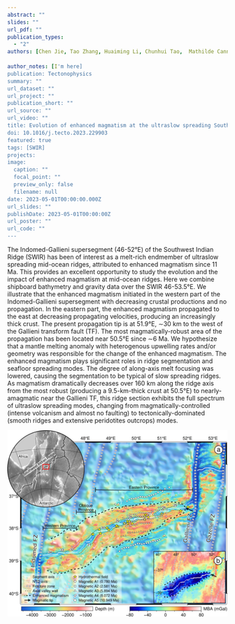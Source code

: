 ```yaml
---
abstract: ""
slides: ""
url_pdf: ""
publication_types:
  - "2"
authors: [Chen Jie, Tao Zhang, Huaiming Li, Chunhui Tao,  Mathilde Cannat, Daniel Sauter]

author_notes: [I'm here]
publication: Tectonophysics
summary: ""
url_dataset: ""
url_project: ""
publication_short: ""
url_source: ""
url_video: ""
title: Evolution of enhanced magmatism at the ultraslow spreading Southwest Indian Ridge between 46°E and 53.5°E
doi: 10.1016/j.tecto.2023.229903
featured: true
tags: [SWIR]
projects:
image:
  caption: ""
  focal_point: ""
  preview_only: false
  filename: null
date: 2023-05-01T00:00:00.000Z
url_slides: ""
publishDate: 2023-05-01T00:00:00Z
url_poster: ""
url_code: ""
---
```


The Indomed-Gallieni supersegment (46-52°E) of the Southwest Indian Ridge (SWIR) has been of interest as a melt-rich endmember of ultraslow spreading mid-ocean ridges, attributed to enhanced magmatism since 11 Ma. This provides an excellent opportunity to study the evolution and the impact of enhanced magmatism at mid-ocean ridges. Here we combine shipboard bathymetry and gravity data over the SWIR 46-53.5°E. We illustrate that the enhanced magmatism initiated in the western part of the Indomed-Gallieni supersegment with decreasing crustal productions and no propagation. In the eastern part, the enhanced magmatism propagated to the east at decreasing propagating velocities, producing an increasingly thick crust. The present propagation tip is at 51.9°E, ∼30 km to the west of the Gallieni transform fault (TF). The most magmatically-robust area of the propagation has been located near 50.5°E since ∼6 Ma. We hypothesize that a mantle melting anomaly with heterogenous upwelling rates and/or geometry was responsible for the change of the enhanced magmatism. The enhanced magmatism plays significant roles in ridge segmentation and seafloor spreading modes. The degree of along-axis melt focusing was lowered, causing the segmentation to be typical of slow spreading ridges. As magmatism dramatically decreases over 160 km along the ridge axis from the most robust (producing a 9.5-km-thick crust at 50.5°E) to nearly-amagmatic near the Gallieni TF, this ridge section exhibits the full spectrum of ultraslow spreading modes, changing from magmatically-controlled (intense volcanism and almost no faulting) to tectonically-dominated (smooth ridges and extensive peridotites outcrops) modes.

<img src="Fig1.jpg" alt="figure" style="zoom:100%;" />
